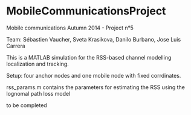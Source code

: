 MobileCommunicationsProject
===========================

Mobile communications Autumn 2014 - Project n°5

Team: Sébastien Vaucher, Sveta Krasikova, Danilo Burbano, Jose Luis Carrera

This is a MATLAB simulation for the RSS-based channel modelling localization and tracking.

Setup: four anchor nodes and one mobile node with fixed corrdinates.

rss_params.m contains the parameters for estimating the RSS using the lognomal path loss model

to be completed
